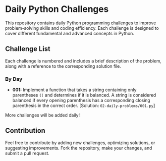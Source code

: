 # Daily Python Challenges

This repository contains daily Python programming challenges to improve problem-solving skills and coding efficiency. Each challenge is designed to cover different fundamental and advanced concepts in Python.

## Challenge List

Each challenge is numbered and includes a brief description of the problem, along with a reference to the corresponding solution file.

### By Day

- **001:** Implement a function that takes a string containing only parentheses `()` and determines if it is balanced. A string is considered balanced if every opening parenthesis has a corresponding closing parenthesis in the correct order. [Solution: `02-daily-problems/001.py`]  

More challenges will be added daily!

## Contribution

Feel free to contribute by adding new challenges, optimizing solutions, or suggesting improvements. Fork the repository, make your changes, and submit a pull request.
